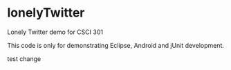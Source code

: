 lonelyTwitter
=============

Lonely Twitter demo for CSCI 301

This code is only for demonstrating Eclipse, Android and jUnit development.


test change